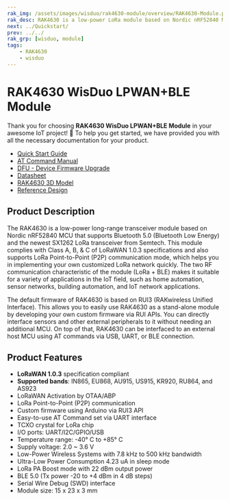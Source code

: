```yaml
---
rak_img: /assets/images/wisduo/rak4630-module/overview/RAK4630-Module.png
rak_desc: RAK4630 is a low-power LoRa module based on Nordic nRF52840 MCU that supports Bluetooth 5.0 (Bluetooth Low Energy) and the newest SX1262 LoRa transceiver from Semtech. RAK4630 firmware is based on RUI3.
next: ../Quickstart/
prev: ../../
rak_grp: [wisduo, module]
tags:
    - RAK4630
    - wisduo
---
```


# RAK4630 WisDuo LPWAN+BLE Module

Thank you for choosing **RAK4630 WisDuo LPWAN+BLE Module** in your awesome IoT project! 🎉 To help you get started, we have provided you with all the necessary documentation for your product.

* [Quick Start Guide](../Quickstart/)
* [AT Command Manual](../AT-Command-Manual/)
* [DFU - Device Firmware Upgrade](../DFU/)
* [Datasheet](../Datasheet/)
* [RAK4630 3D Model](https://downloads.rakwireless.com/3D_File/WisDuo/3D_RAK4630.stp)
* [Reference Design](https://docs.rakwireless.com/Product-Categories/WisBlock/RAK4631/Datasheet/#schematic-diagram)

## Product Description

The RAK4630 is a low-power long-range transceiver module based on Nordic nRF52840 MCU that supports Bluetooth 5.0 (Bluetooth Low Energy) and the newest SX1262 LoRa transceiver from Semtech. This module complies with Class A, B, & C of LoRaWAN 1.0.3 specifications and also supports LoRa Point-to-Point (P2P) communication mode, which helps you in implementing your own customized LoRa network quickly. The two RF communication characteristic of the module (LoRa + BLE) makes it suitable for a variety of applications in the IoT field, such as home automation, sensor networks, building automation, and IoT network applications.

The default firmware of RAK4630 is based on RUI3 (RAKwireless Unified Interface). This allows you to easily use RAK4630 as a stand-alone module by developing your own custom firmware via RUI APIs. You can directly interface sensors and other external peripherals to it without needing an additional MCU. On top of that, RAK4630 can be interfaced to an external host MCU using AT commands via USB, UART, or BLE connection.

## Product Features

- **LoRaWAN 1.0.3** specification compliant
- **Supported bands**: IN865, EU868, AU915, US915, KR920, RU864, and AS923
- LoRaWAN Activation by OTAA/ABP
- LoRa Point-to-Point (P2P) communication
- Custom firmware using Arduino via RUI3 API
- Easy-to-use AT Command set via UART interface
- TCXO crystal for LoRa chip
- I/O ports: UART/I2C/GPIO/USB
- Temperature range: -40°&nbsp;C to +85°&nbsp;C
- Supply voltage: 2.0 ~ 3.6&nbsp;V
- Low-Power Wireless Systems with 7.8&nbsp;kHz to 500&nbsp;kHz bandwidth
- Ultra-Low Power Consumption 4.23&nbsp;uA in sleep mode
- LoRa PA Boost mode with 22&nbsp;dBm output power
- BLE 5.0 (Tx power -20 to +4&nbsp;dBm in 4&nbsp;dB steps)
- Serial Wire Debug (SWD) interface
- Module size: 15 x 23 x 3&nbsp;mm

